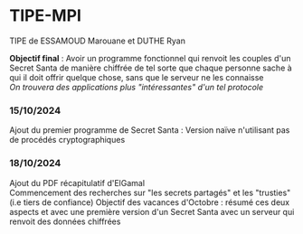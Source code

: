 # TIPE-MPI
TIPE de ESSAMOUD Marouane et DUTHE Ryan

**Objectif final** : Avoir un programme fonctionnel qui renvoit les couples d'un Secret Santa de manière chiffrée de tel sorte que chaque personne sache à qui il doit offrir quelque chose, sans que le serveur ne les connaisse  
*On trouvera des applications plus "intéressantes" d'un tel protocole*

### 15/10/2024
Ajout du premier programme de Secret Santa : Version naïve n'utilisant pas de procédés cryptographiques

### 18/10/2024  
Ajout du PDF récapitulatif d'ElGamal  
Commencement des recherches sur "les secrets partagés" et les "trusties" (i.e tiers de confiance) 
Objectif des vacances d'Octobre : résumé ces deux aspects et avec une première version d'un Secret Santa avec un serveur qui renvoit des données chiffrées
